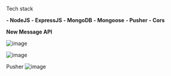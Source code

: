Tech stack

**- NodeJS**
**- ExpressJS**
**- MongoDB**
**- Mongoose**
**- Pusher**
**- Cors**

**New Message API**

![image](https://user-images.githubusercontent.com/20209497/93025528-4c41d780-f5c4-11ea-9e25-3c8fa2f870cf.png)

![image](https://user-images.githubusercontent.com/20209497/93025466-ddfd1500-f5c3-11ea-9088-3de9979f3e13.png)

Pusher
![image](https://user-images.githubusercontent.com/20209497/93027707-71d6dd00-f5d4-11ea-9c36-4da8ba14f80d.png)
